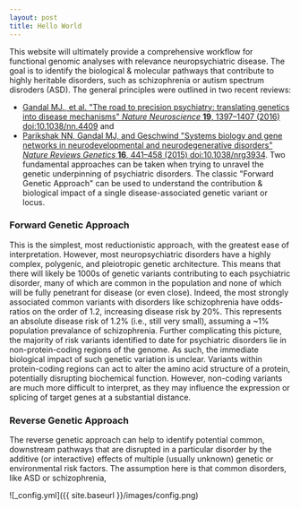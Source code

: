 ```yaml
---
layout: post
title: Hello World
---
```


This website will ultimately provide a comprehensive workflow for functional genomic analyses with relevance neuropsychiatric disease. The goal is to identify the biological & molecular pathways that contribute to highly heritable disorders, such as schizophrenia or autism spectrum disroders (ASD). The general principles were outlined in two recent reviews:
* [Gandal MJ., et al. "The road to precision psychiatry: translating genetics into disease mechanisms" *Nature Neuroscience* **19**, 1397–1407 (2016) doi:10.1038/nn.4409](http://www.nature.com/neuro/journal/v19/n11/full/nn.4409.html) and 
* [Parikshak NN, Gandal MJ, and Geschwind "Systems biology and gene networks in neurodevelopmental and neurodegenerative disorders" *Nature Reviews Genetics* **16**, 441–458 (2015) doi:10.1038/nrg3934](http://www.nature.com/nrg/journal/v16/n8/full/nrg3934.html). 
Two fundamental approaches can be taken when trying to unravel the genetic underpinning of psychiatric disorders. The classic "Forward Genetic Approach" can be used to understand the contribution & biological impact of a single disease-associated genetic variant or locus.


### Forward Genetic Approach
 This is the simplest, most reductionistic approach, with the greatest ease of interpretation. However, most neuropsychiatric disorders have a highly complex, polygenic, and pleiotropic genetic architecture. This means that there will likely be 1000s of genetic variants contributing to each psychiatric disorder, many of which are common in the population and none of which will be fully penetrant for disease (or even close). Indeed, the most strongly associated common variants with disorders like schizophrenia have odds-ratios on the order of 1.2, increasing disease risk by 20%. This represents an absolute disease risk of 1.2% (i.e., still very small), assuming a ~1% population prevalance of schizophrenia. Further complicating this picture, the majority of risk variants identified to date for psychiatric disorders lie in non-protein-coding regions of the genome. As such, the immediate biological impact of such genetic variation is unclear. Variants within protein-coding regions can act to alter the amino acid structure of a protein, potentially disrupting biochemical function. However, non-coding variants are much more difficult to interpret, as they may influence the expression or splicing of target genes at a substantial distance.


### Reverse Genetic Approach
The reverse genetic approach can help to identify potential common, downstream pathways that are disrupted in a particular disorder by the additive (or interactive) effects of multiple (usually unknown) genetic or environmental risk factors. The assumption here is that common disorders, like ASD or schizophrenia, 


![_config.yml]({{ site.baseurl }}/images/config.png)
